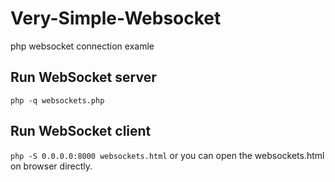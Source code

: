 # Very-Simple-Websocket
php websocket connection examle

## Run WebSocket server
`php -q websockets.php`

## Run WebSocket client
`php -S 0.0.0.0:8000 websockets.html`
or 
you can open the websockets.html on browser directly.